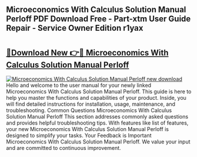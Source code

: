 ## Microeconomics With Calculus Solution Manual Perloff PDF Download Free - Part-xtm User Guide Repair - Service Owner Edition r1yax

# <h2><a href="http://bc68902.oget.top/?id=Microeconomics+With+Calculus+Solution+Manual+Perloff">🔗Download New 👉🔴 Microeconomics With Calculus Solution Manual Perloff</a></h2>

[![Microeconomics With Calculus Solution Manual Perloff new download](https://i.imgur.com/5g1atiW.png)](http://bc68902.oget.top/?id=Microeconomics+With+Calculus+Solution+Manual+Perloff)
Hello and welcome to the user manual for your newly linked Microeconomics With Calculus Solution Manual Perloff. This guide is here to help you master the functions and capabilities of your product. Inside, you will find detailed instructions for installation, usage, maintenance, and troubleshooting. Common Questions Microeconomics With Calculus Solution Manual Perloff This section addresses commonly asked questions and provides helpful troubleshooting tips. With features like list of features, your new Microeconomics With Calculus Solution Manual Perloff is designed to simplify your tasks. Your Feedback is Important Microeconomics With Calculus Solution Manual Perloff. We value your input and are committed to continuous improvement.
